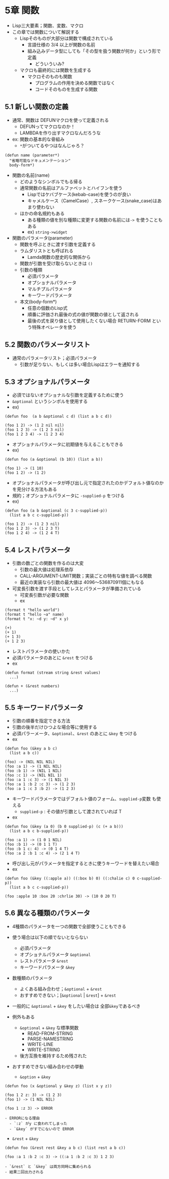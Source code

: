 # 5章 関数

- Lisp三大要素；関数、変数、マクロ
- この章では関数について解説する
  - Lispそのものが大部分は関数で構成されている
    - 言語仕様の 3/4 以上が関数の名前
    - 組み込みデータ型にしても「その型を扱う関数が何か」という形で定義
      - どういういみ?
  - マクロも最終的には関数を生成する
    - マクロそのものも関数
      - プログラムの作用を決める関数ではなく
      - コードそのものを生成する関数

## 5.1 新しい関数の定義

- 通常、関数は DEFUNマクロを使って定義される
  - DEFUNってマクロなのか！
  - LAMBDAを作り出すマクロなんだろうな
- ex: 関数の基本的な骨組み
  - `*`がついてるやつはなんじゃろ？
```
(defun name (parameter*)
  "省略可能なドキュメンテーション"
  body-form*)
```

- 関数の名前(name)
  - どのようなシンボルでもる帰る
  - 通常関数の名前はアルファベットとハイフンを使う
    - Lispではケバブケース(kebab-case)を使うのが良い
    - キャメルケース（CamelCase）, スネークケース(snake_case)はあまり使わない
  - ほかの命名規約もある
    - ある種類の値を別な種類に変更する関数の名前には`->` を使うこともある
    - ex) `string->widget`
- 関数のパラメータ(parameter)
  - 関数を呼ぶときに渡す引数を定義する
  - ラムダリストとも呼ばれる
    - Lamda関数の歴史的な関係から
  - 関数が引数を受け取らないときは `()`
  - 引数の種類
    - 必須パラメータ
    - オプショナルパラメータ
    - マルチプルパラメータ
    - キーワードパラメータ
  - 本文(body-form*)
    - 任意の個数のLisp式
    - 順番に評価され最後の式の値が関数の値として返される
    - 最後の式を戻り値として使用したくない場合 RETURN-FORM という特殊オペレータを使う

## 5.2  関数のパラメータリスト

- 通常のパラメータリスト；必須パラメータ
  - 引数が足りない、もしくは多い場合Lispはエラーを通知する

## 5.3 オプショナルパラメータ

- 必須ではないオプショナルな引数を定義するために使う
- `&optional` というシンボルを使用する
- ex)
```
(defun foo  (a b &optional c d) (list a b c d))

(foo 1 2) -> (1 2 nil nil)
(foo 1 2 3) -> (1 2 3 nil)
(foo 1 2 3 4) -> (1 2 3 4)
```

- オプショナルパラメータに初期値を与えることもできる
- ex)
```
(defun foo (a &optional (b 10)) (list a b))

(foo 1) -> (1 10)
(foo 1 2) -> (1 2)
```

- オプショナルパラメータが呼び出し元で指定されたのかデフォルト値なのかを見分ける方法もある
- 規約；オプショナルパラメータに `-supplied-p` をつける
- ex)
```
(defun foo (a b &optional (c 3 c-supplied-p))
  (list a b c c-supplied-p))

(foo 1 2) -> (1 2 3 nil)
(foo 1 2 3) -> (1 2 3 T)
(foo 1 2 4) -> (1 2 4 T)
```

## 5.4 レストパラメータ

- 引数の数ごとの関数を作るのは大変
  - 引数の最大値は処理系依存
  - CALL-ARGUMENT-LIMIT関数；実装ごとの特有な値を調べる関数
  - 最近の実装なら引数の最大値は 4096〜536870911個にもなる
- 可変長引数を渡す手段としてレスとパラメータが準備されている
  - 可変長引数が必要な関数
  - ex
```
(format t "hello world")
(format t "hello ~a" name)
(format t "x: ~d y: ~d" x y)

(+)
(+ 1)
(+ 1 3)
(+ 1 2 3)
```
- レストパラメータの使いかた
- 必須パラメータのあとに `&rest` をつける
- ex
```
(defun format (stream string &rest values)
  ...)

(defun + (&rest numbers)
  ...)
```

## 5.5 キーワードパラメータ

- 引数の順番を指定できる方法
- 引数の後半だけひつよな場合等に使用する
- 必須パラーメータ、`&optional`、`&rest` のあとに `&key` をつける
- ex
```
(defun foo (&key a b c)
  (list a b c))

(foo) -> (NIL NIL NIL)
(foo :a 1) -> (1 NIL NIL)
(foo :b 1) -> (NIL 1 NIL)
(foo :c 1) -> (NIL NIL 1)
(foo :a 1 :c 3) -> (1 NIL 3)
(foo :a 1 :b 2 :c 3) -> (1 2 3)
(foo :a 1 :c 3 :b 2) -> (1 2 3)
```

- キーワードパラメータではデフォルト値のフォーム、`supplied-p`変数 も使える
  - `supplied-p` : その値が引数として渡されていれば T
- ex
```
(defun foo (&key (a 0) (b 0 supplied-p) (c (+ a b)))
  (list a b c b-supplied-p))

(foo :a 1) -> (1 0 1 NIL)
(foo :b 1) -> (0 1 1 T)
(foo :b 1 c: 4) -> (0 1 4 T)
(foo :a 2 :b 1 :c 4) -> (2 1 4 T)
```

- 呼び出し元がパラメータを指定するときに使うキーワードを替えたい場合
- ex
```
(defun foo (&key ((:apple a)) ((:box b) 0) ((:chalie c) 0 c-supplied-p))
  (list a b c c-supplied-p))

(foo :apple 10 :box 20 :chrlie 30) -> (10 0 20 T)
```

## 5.6 異なる種類のパラメータ

- 4種類のパラメータを一つの関数で全部使うこともできる
- 使う場合は以下の順でないとならない
  - 必須パラメータ
  - オプショナルパラメータ `&optional`
  - レストパラメータ `&rest`
  - キーワードパラメータ `&key`
- 数種類のパラメータ
  - よくある組み合わせ；`&optional` + `&rest`
  - おすすめできない；[`&optional` | `&rest`] + `&rest`

- 一般的に `&optional` + `&key` をしたい場合は 全部`&key`であるべき
- 例外もある
  - `&optional` + `&key` な標準関数
    - READ-FROM-STRING
    - PARSE-NAMESTRING
    - WRITE-LINE
    - WRITE-STRING
  - 後方互換を維持するため残された
- おすすめできない組み合わせの挙動
  - `&option` + `&key`

```
(defun foo (x &optional y &key z) (list x y z))

(foo 1 2 z: 3) -> (1 2 3)
(foo 1) -> (1 NIL NIL)

(foo 1 :z 3) -> ERROR
```

    - ERRORになる理由
      - `:z` がy に食われてしまった
      - `&key` がすでにないので ERROR
  - `&rest` + `&key`

```
(defun foo (&rest rest &key a b c) (list rest a b c))

(foo :a 1 :b 2 :c 3) -> ((:a 1 :b 2 :c 3) 1 2 3)
```

    - `&rest` と `&key` は両方同時に集められる
    - 結果二回出力される

